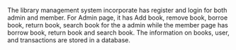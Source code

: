 The library management system incorporate has register and login for both admin and member. For Admin page, it has Add book, remove book, borroe book, return book, search book for the a admin while the member page has borrow book, return book and search book. The information on books, user, and transactions are stored in a database.
